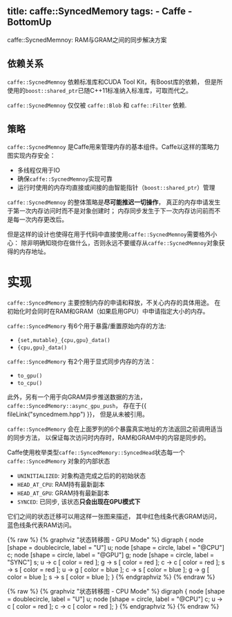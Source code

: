 title: caffe::SyncedMemory
tags:
    - Caffe
    - BottomUp
--------------

caffe::SycnedMemnoy: RAM与GRAM之间的同步解决方案

<!--more-->

## 依赖关系

`caffe::SycnedMemnoy` 依赖标准库和CUDA Tool Kit，有Boost库的依赖，
但是所使用的`boost::shared_ptr`已随C++11标准纳入标准库，可取而代之。

`caffe::SycnedMemnoy` 仅仅被 `caffe::Blob` 和 `caffe::Filter` 依赖.

## 策略

`caffe::SycnedMemnoy` 是Caffe用来管理内存的基本组件。Caffe以这样的策略力图实现内存安全：

+ 多线程仅用于IO
+ 确保`caffe::SycnedMemnoy`实现可靠
+ 运行时使用的内存均直接或间接的由智能指针（`boost::shared_ptr`）管理

`caffe::SycnedMemnoy` 的整体策略是**尽可能推迟一切操作**，
真正的内存申请发生于第一次内存访问时而不是对象创建时；
内存同步发生于下一次内存访问前而不是每一次内存更改后。

但是这样的设计也使得在用于代码中直接使用`caffe::SycnedMemnoy`需要格外小心：
除非明确知晓你在做什么，否则永远不要缓存从`caffe::SycnedMemnoy`对象获得的内存地址。

# 实现

`caffe::SyncedMemory` 主要控制内存的申请和释放，不关心内存的具体用途。
在初始化时会同时在RAM和GRAM（如果启用GPU）中申请指定大小的内存。

`caffe::SyncedMemory` 有6个用于暴露/重置原始内存的方法:

+ `{set,mutable}_{cpu,gpu}_data()`
+ `{cpu,gpu}_data()`

`caffe::SyncedMemory` 有2个用于显式同步内存的方法：

+ `to_gpu()`
+ `to_cpu()`

此外，另有一个用于向GRAM异步推送数据的方法，
`caffe::SyncedMemory::async_gpu_push`，
存在于{{ fileLink("syncedmem.hpp") }}，
但是从未被引用。

`caffe::SyncedMemory` 会在上面罗列的6个暴露真实地址的方法返回之前调用适当的同步方法，
以保证每次访问时内存时，RAM和GRAM中的内容是同步的。

Caffe使用枚举类型`caffe::SyncedMemory::SyncedHead`状态每一个`caffe::SyncedMemory`
对象的内部状态

+ `UNINITIALIZED`: 对象构造完成之后的的初始状态
+ `HEAD_AT_CPU`: RAM持有最新副本
+ `HEAD_AT_GPU`: GRAM持有最新副本
+ `SYNCED`: 已同步, 该状态**只会出现在GPU模式下**

它们之间的状态迁移可以用这样一张图来描述，
其中红色线条代表GRAM访问，蓝色线条代表RAM访问。

{% raw %}
{% graphviz "状态转移图 - GPU Mode" %}
digraph {
    node   [shape = doublecircle, label = "U"] u;
    node   [shape = circle, label = "@CPU"] c;
    node   [shape = circle, label = "@GPU"] g;
    node   [shape = circle, label = "SYNC"] s;
    u -> c [ color = red ];
    g -> s [ color = red ];
    c -> c [ color = red ];
    s -> s [ color = red ];
    u -> g [ color = blue ];
    c -> s [ color = blue ];
    g -> g [ color = blue ];
    s -> s [ color = blue ];
}
{% endgraphviz %}
{% endraw %}

{% raw %}
{% graphviz "状态转移图 - CPU Mode" %}
digraph {
    node   [shape = doublecircle, label = "U"] u;
    node   [shape = circle, label = "@CPU"] c;
    u -> c [ color = red ];
    c -> c [ color = red ];
}
{% endgraphviz %}
{% endraw %}

